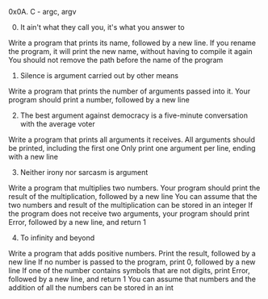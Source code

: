 0x0A. C - argc, argv

0. It ain't what they call you, it's what you answer to

Write a program that prints its name, followed by a new line.
If you rename the program, it will print the new name, without having to compile it again
You should not remove the path before the name of the program

1. Silence is argument carried out by other means

Write a program that prints the number of arguments passed into it.
Your program should print a number, followed by a new line

2. The best argument against democracy is a five-minute conversation with the average voter

Write a program that prints all arguments it receives.
All arguments should be printed, including the first one
Only print one argument per line, ending with a new line

3. Neither irony nor sarcasm is argument

Write a program that multiplies two numbers.
Your program should print the result of the multiplication, followed by a new line
You can assume that the two numbers and result of the multiplication can be stored in an integer
If the program does not receive two arguments, your program should print Error, followed by a new line, and return 1

4. To infinity and beyond

Write a program that adds positive numbers.
Print the result, followed by a new line
If no number is passed to the program, print 0, followed by a new line
If one of the number contains symbols that are not digits, print Error, followed by a new line, and return 1
You can assume that numbers and the addition of all the numbers can be stored in an int
